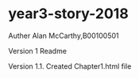 # year3-story-2018
Auther Alan McCarthy,B00100501

Version 1 Readme

Version 1.1. Created Chapter1.html file